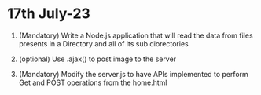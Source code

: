 # 17th July-23
1. (Mandatory) Write a Node.js application that will read the data from files presents in a Directory and all of its sub diorectories

2. (optional) Use .ajax() to post image to the server

3. (Mandatory) Modify the server.js to have APIs implemented to perform Get and POST operations from the home.html
